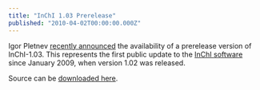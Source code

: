 ```yaml
---
title: "InChI 1.03 Prerelease"
published: "2010-04-02T00:00:00.000Z"
---
```


Igor Pletnev [recently announced](http://sourceforge.net/mailarchive/forum.php?thread_name=j2g248057e61004011120md453b284sf7fd05d4ccac3250%40mail.gmail.com&forum_name=inchi-discuss) the availability of a prerelease version of InChI-1.03. This represents the first public update to the [InChI software](http://www.iupac.org/inchi/) since January 2009, when version 1.02 was released.

Source can be [downloaded here](http://www.inchi-trust.org/drupal/sites/default/files/INCHI-1-API.zip).